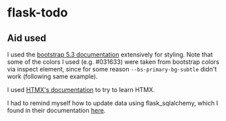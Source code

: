 # flask-todo

## Aid used

I used the [bootstrap 5.3 documentation](https://getbootstrap.com/docs/5.3/getting-started/introduction/) extensively for styling. Note that some of the colors I used (e.g. #031633) were taken from bootstrap colors via inspect element, since for some reason `--bs-primary-bg-subtle` didn't work (following same example).

I used [HTMX's documentation](https://htmx.org/) to try to learn HTMX.

I had to remind myself how to update data using flask_sqlalchemy, which I found in their documentation [here](https://flask-sqlalchemy.palletsprojects.com/en/3.1.x/quickstart/#query-the-data).
